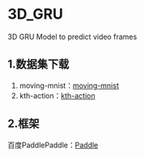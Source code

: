 # 3D_GRU
 3D GRU Model to predict video frames

## 1.数据集下载
1. moving-mnist：[moving-mnist](https://aistudio.baidu.com/aistudio/datasetDetail/18733)
2. kth-action：[kth-action](https://aistudio.baidu.com/aistudio/datasetDetail/18582)

## 2.框架
百度PaddlePaddle：[Paddle]()

##
